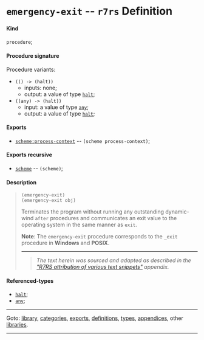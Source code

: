 

<a id='definition__r7rs__emergency-exit'></a>

# `emergency-exit` -- `r7rs` Definition


<a id='definition__r7rs__emergency-exit__kind'></a>

#### Kind

`procedure`;


<a id='definition__r7rs__emergency-exit__procedure-signature'></a>

#### Procedure signature

Procedure variants:
 * `(() -> (halt))`
   * inputs: none;
   * output: a value of type [`halt`](../../r7rs/types/halt.md#type__r7rs__halt);
 * `((any) -> (halt))`
   * input: a value of type [`any`](../../r7rs/types/any.md#type__r7rs__any);
   * output: a value of type [`halt`](../../r7rs/types/halt.md#type__r7rs__halt);


<a id='definition__r7rs__emergency-exit__exports'></a>

#### Exports

 * [`scheme:process-context`](../../r7rs/exports/scheme_3a_process-context.md#export__r7rs__scheme_3a_process-context) -- `(scheme process-context)`;


<a id='definition__r7rs__emergency-exit__exports-recursive'></a>

#### Exports recursive

 * [`scheme`](../../r7rs/exports/scheme.md#export__r7rs__scheme) -- `(scheme)`;


<a id='definition__r7rs__emergency-exit__description'></a>

#### Description

> ````
> (emergency-exit)
> (emergency-exit obj)
> ````
> 
> 
> Terminates the program without running any
> outstanding dynamic-wind `after` procedures
> and communicates an exit value to the operating system
> in the same manner as `exit`.
> 
> **Note**:  The `emergency-exit` procedure corresponds to the `_exit` procedure
> in __Windows__ and __POSIX__.
> 
> 
> ----
> > *The text herein was sourced and adapted as described in the ["R7RS attribution of various text snippets"](../../r7rs/appendices/attribution.md#appendix__r7rs__attribution) appendix.*


<a id='definition__r7rs__emergency-exit__referenced-types'></a>

#### Referenced-types

 * [`halt`](../../r7rs/types/halt.md#type__r7rs__halt);
 * [`any`](../../r7rs/types/any.md#type__r7rs__any);

----

Goto: [library](../../r7rs/_index.md#library__r7rs), [categories](../../r7rs/categories/_index.md#toc__r7rs__categories), [exports](../../r7rs/exports/_index.md#toc__r7rs__exports), [definitions](../../r7rs/definitions/_index.md#toc__r7rs__definitions), [types](../../r7rs/types/_index.md#toc__r7rs__types), [appendices](../../r7rs/appendices/_index.md#toc__r7rs__appendices), other [libraries](../../_libraries.md#toc__libraries).

----

